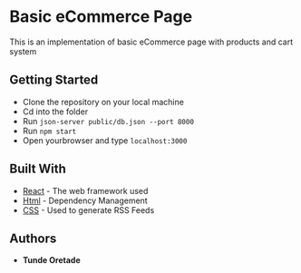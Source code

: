 # Basic eCommerce Page

This is an implementation of basic eCommerce page with products and cart system

## Getting Started

 * Clone the repository on your local machine
 * Cd into the folder
 * Run `json-server public/db.json --port 8000`
 * Run `npm start`
 * Open yourbrowser and type `localhost:3000`

## Built With

* [React](http://www.dropwizard.io/1.0.2/docs/) - The web framework used
* [Html](https://maven.apache.org/) - Dependency Management
* [CSS](https://rometools.github.io/rome/) - Used to generate RSS Feeds


## Authors

* **Tunde Oretade** 

